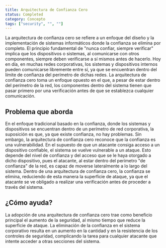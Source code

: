 ```yaml
---
title: Arquitectura de Confianza Cero
status: Completed
category: Concepto
tags: ["security", "", ""]
---
```


La arquitectura de confianza cero se refiere a un enfoque del diseño y la implementación de sistemas informáticos donde la confianza se elimina por completo.
El principio fundamental de "nunca confiar, siempre verificar" implica que los dispositivos o sistemas, al comunicarse con otros componentes, siempre deben verificarse a sí mismos antes de hacerlo.
Hoy en día, en muchas redes corporativas, los sistemas y dispositivos internos pueden comunicarse libremente entre sí, ya que se encuentran dentro del límite de confianza del perímetro de dichas redes.
La arquitectura de confianza cero toma un enfoque opuesto en el que, a pesar de estar dentro del perímetro de la red, los componentes dentro del sistema tienen que pasar primero por una verificación antes de que se establezca cualquier comunicación.

## Problema que aborda

En el enfoque tradicional basado en la confianza, donde los sistemas y dispositivos se encuentran dentro de un perímetro de red corporativa, la suposición es que, ya que existe confianza, no hay problemas.
Sin embargo, la arquitectura de confianza cero reconoce que la confianza es una vulnerabilidad.
En el supuesto de que un atacante consiga acceso a un dispositivo confiable, el sistema se vuelve vulnerable a un ataque. Esto depende del nivel de confianza y del acceso que se le haya otorgado a dicho dispositivo, pues el atacante, al estar dentro del perímetro "de confianza" de la red, es capaz de moverse lateralmente a lo largo del sistema.
Dentro de una arquitectura de confianza cero, la confianza se elimina, reduciendo de esta manera la superficie de ataque, ya que el atacante se ve obligado a realizar una verificación antes de proceder a través del sistema.

## ¿Cómo ayuda?

La adopción de una arquitectura de confianza cero trae como beneficio principal el aumento de la seguridad, al mismo tiempo que reduce la superficie de ataque.
La eliminación de la confianza en el sistema corporativo resulta en un aumento en la cantidad y en la resistencia de los controles de seguridad, complicando la tarea para cualquier atacante que intente acceder a otras secciones del sistema.
